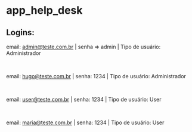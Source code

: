 # app_help_desk

## Logins:

email: admin@teste.com.br | senha => admin | Tipo de usuário: Administrador

&nbsp;


email: hugo@teste.com.br | senha: 1234 | Tipo de usuário: Administrador

&nbsp;


email: user@teste.com.br | senha: 1234 | Tipo de usuário: User

&nbsp;


email: maria@teste.com.br | senha: 1234 | Tipo de usuário: User
